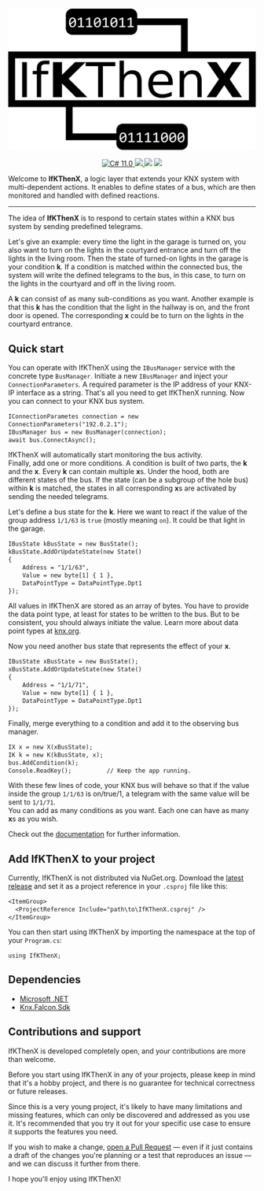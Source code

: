 <p align="center">
    <img src="Logo.svg" width="600" max-width="90%" alt="StatiC#" />
</p>

<p align="center">
    <a href="https://docs.microsoft.com/en-us/dotnet/csharp/">
        <img src="https://img.shields.io/badge/C%23-11.0-blue?style=flat" alt="C# 11.0" />
    </a>
    <a href="https://dotnet.microsoft.com">
        <img src="https://img.shields.io/badge/.NET-7.0-blueviolet?style=flat" />
    </a>
    <img src="https://img.shields.io/badge/Platforms-Win+Mac+Linux-green?style=flat" />
    <img src="https://img.shields.io/static/v1?label=Version&message=0.1.0-alpha2&color=brightgreen" />
</p>

Welcome to **IfKThenX**, a logic layer that extends your KNX system with multi-dependent actions. It enables to define states of a bus, which are then monitored and handled with defined reactions.

---

The idea of **IfKThenX** is to respond to certain states within a KNX bus system by sending predefined telegrams.  

Let's give an example: every time the light in the garage is turned on, you also want to turn on the lights in the courtyard entrance and turn off the lights in the living room. Then the state of turned-on lights in the garage is your condition **k**. If a condition is matched within the connected bus, the system will write the defined telegrams to the bus, in this case, to turn on the lights in the courtyard and off in the living room.  

A **k** can consist of as many sub-conditions as you want. Another example is that this **k** has the condition that the light in the hallway is on, and the front door is opened. The corresponding **x** could be to turn on the lights in the courtyard entrance.

## Quick start

You can operate with IfKThenX using the `IBusManager` service with the concrete type `BusManager`. Initiate a new `IBusManager` and inject your `ConnectionParameters`. A required parameter is the IP address of your KNX-IP interface as a string. That's all you need to get IfKThenX running. Now you can connect to your KNX bus system.

```CSharp
IConnectionParametes connection = new ConnectionParameters("192.0.2.1");
IBusManager bus = new BusManager(connection);
await bus.ConnectAsync();
```

IfKThenX will automatically start monitoring the bus activity.  
Finally, add one or more conditions. A condition is built of two parts, the **k** and the **x**. Every **k** can contain multiple **x**s. Under the hood, both are different states of the bus. If the state (can be a subgroup of the hole bus) within **k** is matched, the states in all corresponding **x**s are activated by sending the needed telegrams.  

Let's define a bus state for the **k**. Here we want to react if the value of the group address `1/1/63` is `true` (mostly meaning `on`). It could be that light in the garage.

```CSharp
IBusState kBusState = new BusState();
kBusState.AddOrUpdateState(new State()
{
    Address = "1/1/63",
    Value = new byte[1] { 1 },
    DataPointType = DataPointType.Dpt1
});
```

All values in IfKThenX are stored as an array of bytes. You have to provide the data point type, at least for states to be written to the bus. But to be consistent, you should always initiate the value. Learn more about data point types at [knx.org](https://support.knx.org/hc/en-us/articles/115001133744-Datapoint-Type).  

Now you need another bus state that represents the effect of your **x**.

```CSharp
IBusState xBusState = new BusState();
xBusState.AddOrUpdateState(new State()
{
    Address = "1/1/71",
    Value = new byte[1] { 1 },
    DataPointType = DataPointType.Dpt1
});
```

Finally, merge everything to a condition and add it to the observing bus manager.

```CSharp
IX x = new X(xBusState);
IK k = new K(kBusState, x);
bus.AddCondition(k);
Console.ReadKey();          // Keep the app running.
```

With these few lines of code, your KNX bus will behave so that if the value inside the group `1/1/63` is on/true/1, a telegram with the same value will be sent to `1/1/71`.  
You can add as many conditions as you want. Each one can have as many **x**s as you wish.  

Check out the [documentation](Documentation/) for further information.

## Add IfKThenX to your project

Currently, IfKThenX is not distributed via NuGet.org. Download the [latest release](https://github.com/RolandBraunDev/IfKThenX/releases) and set it as a project reference in your `.csproj` file like this:

```
<ItemGroup>
  <ProjectReference Include="path\to\IfKThenX.csproj" />
</ItemGroup>
```

You can then start using IfKThenX by importing the namespace at the top of your `Program.cs`:

```CSharp
using IfKThenX;
```

## Dependencies
- [Microsoft .NET](https://dotnet.microsoft.com/)
- [Knx.Falcon.Sdk](https://www.nuget.org/packages/Knx.Falcon.Sdk)

## Contributions and support

IfKThenX is developed completely open, and your contributions are more than welcome.

Before you start using IfKThenX in any of your projects, please keep in mind that it's a hobby project, and there is no guarantee for technical correctness or future releases.  

Since this is a very young project, it's likely to have many limitations and missing features, which can only be discovered and addressed as you use it. It's recommended that you try it out for your specific use case to ensure it supports the features you need.  

If you wish to make a change, [open a Pull Request](https://github.com/RolandBraunDev/IfKThenX/pull/new) — even if it just contains a draft of the changes you're planning or a test that reproduces an issue — and we can discuss it further from there.

I hope you'll enjoy using IfKThenX!